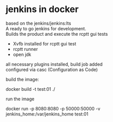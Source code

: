 # jenkins in docker

based on the jenkins/jenkins:lts  
A ready to go jenkins for development.  
Builds the product and execute the rcptt gui tests 

* Xvfb installed for rcptt gui test
* rcptt runner
* open jdk

all necessary plugins installed, build job added  
configured via casc (Configuration as Code)



build the image:

docker build -t test:01   ./ 

run the image

docker run -p 8080:8080 -p 50000:50000 -v jenkins_home:/var/jenkins_home  test:01

